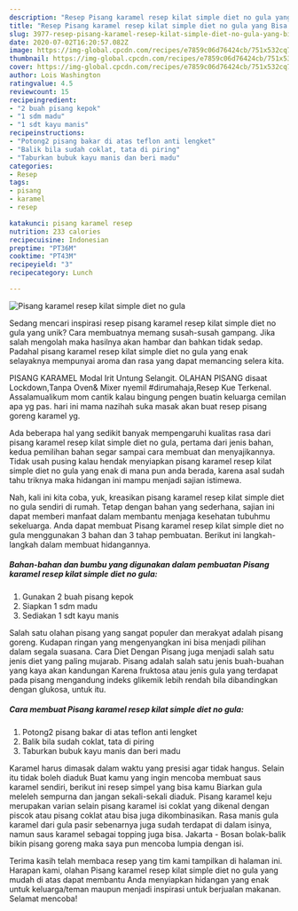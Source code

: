 ```yaml
---
description: "Resep Pisang karamel resep kilat simple diet no gula yang Bisa Manjain Lidah"
title: "Resep Pisang karamel resep kilat simple diet no gula yang Bisa Manjain Lidah"
slug: 3977-resep-pisang-karamel-resep-kilat-simple-diet-no-gula-yang-bisa-manjain-lidah
date: 2020-07-02T16:20:57.082Z
image: https://img-global.cpcdn.com/recipes/e7859c06d76424cb/751x532cq70/pisang-karamel-resep-kilat-simple-diet-no-gula-foto-resep-utama.jpg
thumbnail: https://img-global.cpcdn.com/recipes/e7859c06d76424cb/751x532cq70/pisang-karamel-resep-kilat-simple-diet-no-gula-foto-resep-utama.jpg
cover: https://img-global.cpcdn.com/recipes/e7859c06d76424cb/751x532cq70/pisang-karamel-resep-kilat-simple-diet-no-gula-foto-resep-utama.jpg
author: Lois Washington
ratingvalue: 4.5
reviewcount: 15
recipeingredient:
- "2 buah pisang kepok"
- "1 sdm madu"
- "1 sdt kayu manis"
recipeinstructions:
- "Potong2 pisang bakar di atas teflon anti lengket"
- "Balik bila sudah coklat, tata di piring"
- "Taburkan bubuk kayu manis dan beri madu"
categories:
- Resep
tags:
- pisang
- karamel
- resep

katakunci: pisang karamel resep 
nutrition: 233 calories
recipecuisine: Indonesian
preptime: "PT36M"
cooktime: "PT43M"
recipeyield: "3"
recipecategory: Lunch

---
```



![Pisang karamel resep kilat simple diet no gula](https://img-global.cpcdn.com/recipes/e7859c06d76424cb/751x532cq70/pisang-karamel-resep-kilat-simple-diet-no-gula-foto-resep-utama.jpg)

Sedang mencari inspirasi resep pisang karamel resep kilat simple diet no gula yang unik? Cara membuatnya memang susah-susah gampang. Jika salah mengolah maka hasilnya akan hambar dan bahkan tidak sedap. Padahal pisang karamel resep kilat simple diet no gula yang enak selayaknya mempunyai aroma dan rasa yang dapat memancing selera kita.

PISANG KARAMEL Modal Irit Untung Selangit. OLAHAN PISANG disaat Lockdown,Tanpa Oven&amp; Mixer nyemil #dirumahaja,Resep Kue Terkenal. Assalamualikum mom cantik kalau bingung pengen buatin keluarga cemilan apa yg pas. hari ini mama nazihah suka masak akan buat resep pisang goreng karamel yg.

Ada beberapa hal yang sedikit banyak mempengaruhi kualitas rasa dari pisang karamel resep kilat simple diet no gula, pertama dari jenis bahan, kedua pemilihan bahan segar sampai cara membuat dan menyajikannya. Tidak usah pusing kalau hendak menyiapkan pisang karamel resep kilat simple diet no gula yang enak di mana pun anda berada, karena asal sudah tahu triknya maka hidangan ini mampu menjadi sajian istimewa.


Nah, kali ini kita coba, yuk, kreasikan pisang karamel resep kilat simple diet no gula sendiri di rumah. Tetap dengan bahan yang sederhana, sajian ini dapat memberi manfaat dalam membantu menjaga kesehatan tubuhmu sekeluarga. Anda dapat membuat Pisang karamel resep kilat simple diet no gula menggunakan 3 bahan dan 3 tahap pembuatan. Berikut ini langkah-langkah dalam membuat hidangannya.

<!--inarticleads1-->

##### Bahan-bahan dan bumbu yang digunakan dalam pembuatan Pisang karamel resep kilat simple diet no gula:

1. Gunakan 2 buah pisang kepok
1. Siapkan 1 sdm madu
1. Sediakan 1 sdt kayu manis


Salah satu olahan pisang yang sangat populer dan merakyat adalah pisang goreng. Kudapan ringan yang mengenyangkan ini bisa menjadi pilihan dalam segala suasana. Cara Diet Dengan Pisang juga menjadi salah satu jenis diet yang paling mujarab. Pisang adalah salah satu jenis buah-buahan yang kaya akan kandungan Karena fruktosa atau jenis gula yang terdapat pada pisang mengandung indeks glikemik lebih rendah bila dibandingkan dengan glukosa, untuk itu. 

<!--inarticleads2-->

##### Cara membuat Pisang karamel resep kilat simple diet no gula:

1. Potong2 pisang bakar di atas teflon anti lengket
1. Balik bila sudah coklat, tata di piring
1. Taburkan bubuk kayu manis dan beri madu


Karamel harus dimasak dalam waktu yang presisi agar tidak hangus. Selain itu tidak boleh diaduk Buat kamu yang ingin mencoba membuat saus karamel sendiri, berikut ini resep simpel yang bisa kamu Biarkan gula meleleh sempurna dan jangan sekali-sekali diaduk. Pisang karamel keju merupakan varian selain pisang karamel isi coklat yang dikenal dengan piscok atau pisang coklat atau bisa juga dikombinasikan. Rasa manis gula karamel dari gula pasir sebenarnya juga sudah terdapat di dalam isinya, namun saus karamel sebagai topping juga bisa. Jakarta - Bosan bolak-balik bikin pisang goreng maka saya pun mencoba lumpia dengan isi. 

Terima kasih telah membaca resep yang tim kami tampilkan di halaman ini. Harapan kami, olahan Pisang karamel resep kilat simple diet no gula yang mudah di atas dapat membantu Anda menyiapkan hidangan yang enak untuk keluarga/teman maupun menjadi inspirasi untuk berjualan makanan. Selamat mencoba!

